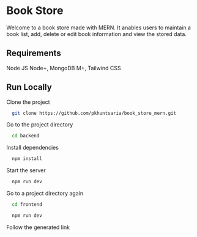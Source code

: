 # Book Store

Welcome to a book store made with MERN. It anables users to maintain a book list, add, delete or edit book information and view the stored data.

## Requirements
Node JS Node+, MongoDB M+, Tailwind CSS

## Run Locally

Clone the project

```bash
  git clone https://github.com/pkhuntsaria/book_store_mern.git
```

Go to the project directory

```bash
  cd backend
```

Install dependencies

```bash
  npm install
```

Start the server

```bash
  npm run dev
```
Go to a project directory again

```bash
  cd frontend
```

```bash
  npm run dev
```
Follow the generated link
